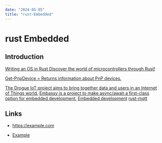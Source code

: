 ```yaml
---
date: "2024-05-05"
title: "rust-Embedded"
---
```

<!-- markdownlint-disable MD025 -->
# rust Embedded
<!-- markdownlint-enable MD025 -->

## Introduction

[Writing an OS in Rust ](https://os.phil-opp.com/)
[Discover the world of microcontrollers through Rust!](https://docs.rust-embedded.org/discovery/microbit/index.html)

[Get-PnpDevice = Returns information about PnP devices.](https://learn.microsoft.com/en-us/powershell/module/pnpdevice/get-pnpdevice?view=windowsserver2022-ps)

[The Drogue IoT project aims to bring together data and users in an Internet of Things world.](https://github.com/drogue-iot)
[Embassy is a project to make async/await a first-class option for embedded development.](https://embassy.dev/book/dev/index.html)
[Embedded development](https://lib.rs/embedded?sort=popular)
[rust-mqtt](https://lib.rs/crates/rust-mqtt)

## Links

<!-- markdownlint-disable MD034 -->
* https://example.com
<!-- markdownlint-enable MD034 -->
* [Example](https://example.com)
